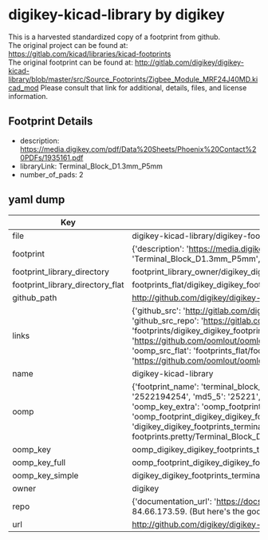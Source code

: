 # digikey-kicad-library by digikey  
This is a harvested standardized copy of a footprint from github.  
The original project can be found at:  
https://gitlab.com/kicad/libraries/kicad-footprints  
The original footprint can be found at:
http://gitlab.com/digikey/digikey-kicad-library/blob/master/src/Source_Footprints/Zigbee_Module_MRF24J40MD.kicad_mod
Please consult that link for additional, details, files, and license information.  
## Footprint Details
* description: https://media.digikey.com/pdf/Data%20Sheets/Phoenix%20Contact%20PDFs/1935161.pdf  
* libraryLink: Terminal_Block_D1.3mm_P5mm  
* number_of_pads: 2  
## yaml dump  
| Key | Value |  
| --- | --- |  
| file | digikey-kicad-library/digikey-footprints.pretty/Terminal_Block_D1.3mm_P5mm.kicad_mod |  
| footprint | {'description': 'https://media.digikey.com/pdf/Data%20Sheets/Phoenix%20Contact%20PDFs/1935161.pdf', 'libraryLink': 'Terminal_Block_D1.3mm_P5mm', 'number_of_pads': 2} |  
| footprint_library_directory | footprint_library_owner/digikey_digikey-kicad-library |  
| footprint_library_directory_flat | footprints_flat/digikey_digikey_footprints_terminal_block_d1_3mm_p5mm/working |  
| github_path | http://github.com/digikey/digikey-kicad-library/blob/master/digikey-footprints.pretty/Terminal_Block_D1.3mm_P5mm.kicad_mod |  
| links | {'github_src': 'http://gitlab.com/digikey/digikey-kicad-library/blob/master/src/Source_Footprints/Zigbee_Module_MRF24J40MD.kicad_mod', 'github_src_repo': 'https://gitlab.com/kicad/libraries/kicad-footprints', 'oomp_bot': 'footprints/digikey_digikey_footprints_terminal_block_d1_3mm_p5mm/working', 'oomp_bot_github': 'https://github.com/oomlout/oomlout_oomp_footprint_bot/tree/main/footprints/digikey_digikey_footprints_terminal_block_d1_3mm_p5mm/working', 'oomp_src_flat': 'footprints_flat/footprints_flat/digikey_digikey_footprints_terminal_block_d1_3mm_p5mm/working', 'oomp_src_flat_github': 'https://github.com/oomlout/oomlout_oomp_footprint_src/tree/main/footprints_flat/digikey_digikey_footprints_terminal_block_d1_3mm_p5mm/working'} |  
| name | digikey-kicad-library |  
| oomp | {'footprint_name': 'terminal_block_d1_3mm_p5mm', 'library_name': 'digikey_footprints', 'md5': '2522194254d7494cc48a800a3579b2d4', 'md5_10': '2522194254', 'md5_5': '25221', 'md5_6': '252219', 'oomp_key': 'oomp_digikey_digikey_footprints_terminal_block_d1_3mm_p5mm', 'oomp_key_extra': 'oomp_footprint_digikey_digikey_footprints_terminal_block_d1_3mm_p5mm', 'oomp_key_full': 'oomp_footprint_digikey_digikey_footprints_terminal_block_d1_3mm_p5mm_252219', 'oomp_key_simple': 'digikey_digikey_footprints_terminal_block_d1_3mm_p5mm', 'original_filename': 'digikey-kicad-library/digikey-footprints.pretty/Terminal_Block_D1.3mm_P5mm.kicad_mod', 'owner_name': 'digikey'} |  
| oomp_key | oomp_digikey_digikey_footprints_terminal_block_d1_3mm_p5mm |  
| oomp_key_full | oomp_footprint_digikey_digikey_footprints_terminal_block_d1_3mm_p5mm |  
| oomp_key_simple | digikey_digikey_footprints_terminal_block_d1_3mm_p5mm |  
| owner | digikey |  
| repo | {'documentation_url': 'https://docs.github.com/rest/overview/resources-in-the-rest-api#rate-limiting', 'message': "API rate limit exceeded for 84.66.173.59. (But here's the good news: Authenticated requests get a higher rate limit. Check out the documentation for more details.)"} |  
| url | http://github.com/digikey/digikey-kicad-library |  

